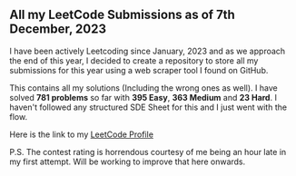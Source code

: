 ## All my LeetCode Submissions as of 7th December, 2023

I have been actively Leetcoding since January, 2023 and as we approach the end of this year, I decided to create a repository to store all my submissions for this year using a web scraper tool I found on GitHub.


This contains all my solutions (Including the wrong ones as well).
I have solved **781 problems** so far with **395 Easy**, **363 Medium** and **23 Hard**. I haven't followed any structured SDE Sheet for this and I just went with the flow.


Here is the link to my [LeetCode Profile](https://leetcode.com/Anuvab/)


P.S. The contest rating is horrendous courtesy of me being an hour late in my first attempt. Will be working to improve that here onwards.
